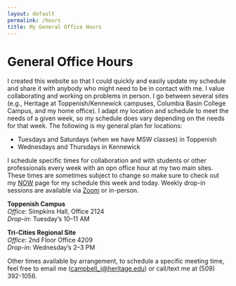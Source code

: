 ```yaml
---
layout: default
permalink: /hours
title: My General Office Hours
---
```

# General Office Hours

I created this website so that I could quickly and easily update my schedule and share it with anybody who might need to be in contact with me. I value collaborating and working on problems in person. I go between several sites (e.g., Heritage at Toppenish/Kennewick campuses, Columbia Basin College Campus, and my home office). I adapt my location and schedule to meet the needs of a given week, so my schedule does vary depending on the needs for that week. The following is my general plan for locations:

- Tuesdays and Saturdays (when we have MSW classes) in Toppenish
- Wednesdays and Thursdays in Kennewick

I schedule specific times for collaboration and with students or other professionals every week with an opn office hour at my two main sites. These times are sometimes subject to change so make sure to check out my [NOW](/now) page for my schedule this week and today. Weekly drop-in sessions are available via [Zoom](https://heritage.zoom.us/my/dr.jacob) or in-person.

**Toppenish Campus**  
_Office_: Simpkins Hall, Office 2124  
_Drop-in_: Tuesday’s 10–11 AM  

**Tri-Cities Regional Site**  
_Office_: 2nd Floor Office 4209  
_Drop-in_: Wednesday’s 2–3 PM  

Other times available by arrangement, to schedule a specific meeting time, feel free to email me (campbell_j@heritage.edu) or call/text me at (509) 392-1056.